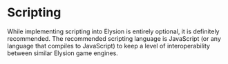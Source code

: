 Scripting
===

While implementing scripting into Elysion is entirely optional, it is definitely recommended.
The recommended scripting language is JavaScript (or any language that compiles to JavaScript) to keep a level of 
interoperability between similar Elysion game engines.

